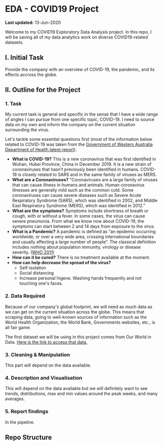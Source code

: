 # EDA - COVID19 Project

**Last updated:** 13-Jun-2020


Welcome to my COVID19 Exploratory Data Analysis project. In this repo, I will be saving all of my data analytics work on diverse COVID19-related datasets.


## I. Initial Task

Provide the company with an overview of COVID-19, the pandemic, and its effects accross the globe.


## II. Outline for the Project

### 1. Task
My current task is general and specific in the sense that I have a wide range of angles I can pursue from one specific topic, COVID-19. I need to source data on my own and inform the company on the current situation surrounding the virus.

Let's tackle some essential questions first (most of the information below related to COVID-19 was taken from the [Government of Western Australia Department of Health latest report](https://ww2.health.wa.gov.au/~/media/Files/Corporate/general%20documents/Infectious%20diseases/PDF/Coronavirus/coronavirus-faqs.pdf#page=1)).
- **What is COVID-19?** This is a new coronavirus that was first identified in Wuhan, Hubei Province, China in December 2019. It is a new strain of coronaviruses that hasn’t previously been identified in humans. COVID-19 is closely related to SARS and in the same family of viruses as MERS.
- **What are a Coronaviruses?** "Coronaviruses are a large family of viruses that can cause illness in humans and animals. Human coronavirus illnesses are generally mild such as the common cold. Some coronaviruses can cause severe diseases such as Severe Acute Respiratory Syndrome (SARS), which was identified in 2002, and Middle East Respiratory Syndrome (MERS), which was identified in 2012."
- **What are the symptoms?** Symptoms include shortness of breath or cough, with or without a fever. In some cases, the virus can cause severe pneumonia. From what we know now about COVID-19, the symptoms can start between 2 and 14 days from exposure to the virus.
- **What is a Pandemic?** A pandemic is defined as “an epidemic occurring worldwide, or over a very wide area, crossing international boundaries and usually affecting a large number of people”. The classical definition includes nothing about population immunity, virology or disease severity. ([WHO 2011](https://www.who.int/bulletin/volumes/89/7/11-088815/en/))
- **How can it be cured?** There is no treatment available at the moment.
- **How can help decrease the spread of the virus?**
    - Self-isolation
    - Social distancing
    - Increase personal higene. Washing hands frequently and not touching one's faces.  


### 2. Data Required
Because of our company's global footprint, we will need as much data as we can get on the current situation across the globe. This means that scraping data, going to well-known sources of information such as the World Health Organization, the World Bank, Governments websites, etc., is all fair game.

The first dataset we will be using in this project comes from Our World in Data. [Here is the link to access that data.](https://ourworldindata.org/coronavirus-data)  

### 3. Cleaning & Manipulation
This part will depend on the data available.
### 4. Description and Visualisation
This will depend on the data available but we will definitely want to see trends, distributions, max and min values around the peak weeks, and many averages.
### 5. Report findings
In the pipeline.


## Repo Structure